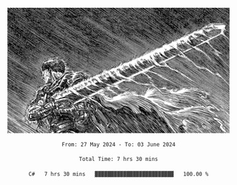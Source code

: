 <!-- Profile image -->
<p align="center">
 <img src="assets/bpD2ohb.png" width="1080px">
</p>
<!-- Profile image end -->

<div align="center">
<!--START_SECTION:waka-->

```txt
From: 27 May 2024 - To: 03 June 2024

Total Time: 7 hrs 30 mins

C#   7 hrs 30 mins   ▓▓▓▓▓▓▓▓▓▓▓▓▓▓▓▓▓▓▓▓▓▓▓▓▓   100.00 %
```

<!--END_SECTION:waka-->
</div>
